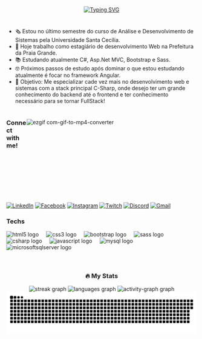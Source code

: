 <div align="center">
  <a href="https://git.io/typing-svg">
    <img align="center" src="https://readme-typing-svg.demolab.com?font=Fira+Code&weight=600&size=30&pause=1000&color=FFF&center=true&vCenter=true&random=false&width=524&lines=Hello World, Welcome! 🖖++" alt="Typing SVG">
  </a>
</div>

#
- 🗞️ Estou no último semestre do curso de Análise e Desenvolvimento de Sistemas pela Universidade Santa Cecília.
- 🏢 Hoje trabalho como estagiário de desenvolvimento Web na Prefeitura da Praia Grande.
- 📚 Estudando atualmente C#, Asp.Net MVC, Bootstrap e Sass.
- 🤓 Próximos passos de estudo após dominar o que estou estudando atualmente é focar no framework Angular.
- 🚀 Objetivo: Me especializar cade vez mais no desenvolvimento web e sistemas com a stack principal C-Sharp, onde desejo ter um grande conhecimento do backend até o frontend e ter conhecimento necessário para se tornar FullStack!

#

<img align="right" src="https://github.com/user-attachments/assets/92db6e67-5029-440e-b7d9-1cfc8703a438" alt="ezgif com-gif-to-mp4-converter" width="450" height="220">

<h3 align="left">Connect with me!</h3>

[![LinkedIn](https://img.shields.io/badge/LinkedIn-0077B5?style=for-the-badge&logo=linkedin&logoColor=white)](https://www.linkedin.com/in/gilberto-barb0sa/)
[![Facebook](https://img.shields.io/badge/Facebook-1877F2?style=for-the-badge&logo=facebook&logoColor=white)](https://www.facebook.com/share/5PNszvvRKA7Xew1u/?mibextid=qi20mg)
[![Instagram](https://img.shields.io/badge/Instagram-E4405F?style=for-the-badge&logo=instagram&logoColor=white)](https://www.instagram.com/gilbarbosaf/)
[![Twitch](https://img.shields.io/badge/Twitch-9146FF?style=for-the-badge&logo=twitch&logoColor=white)](https://www.twitch.tv/saskaroth)
[![Discord](https://img.shields.io/badge/Discord-7289DA?style=for-the-badge&logo=discord&logoColor=white)]()
[![Gmail](https://img.shields.io/badge/Gmail-D14836?style=for-the-badge&logo=gmail&logoColor=white)]()

<h3 align="left">Techs</h3>

<div align="left">
  <img src="https://cdn.jsdelivr.net/gh/devicons/devicon/icons/html5/html5-original.svg" height="30" alt="html5 logo"  />
  <img width="12" />
  <img src="https://cdn.jsdelivr.net/gh/devicons/devicon/icons/css3/css3-original.svg" height="30" alt="css3 logo"  />
  <img width="12" />
  <img src="https://cdn.jsdelivr.net/gh/devicons/devicon/icons/bootstrap/bootstrap-original.svg" height="30" alt="bootstrap logo"  />
  <img width="12" />
  <img src="https://cdn.jsdelivr.net/gh/devicons/devicon/icons/sass/sass-original.svg" height="30" alt="sass logo"  />
  <img width="12" />
  <img src="https://cdn.jsdelivr.net/gh/devicons/devicon/icons/csharp/csharp-original.svg" height="30" alt="csharp logo"  />
  <img width="12" />
  <img src="https://cdn.jsdelivr.net/gh/devicons/devicon/icons/javascript/javascript-original.svg" height="30" alt="javascript logo"  />
  <img width="12" />
  <img src="https://cdn.jsdelivr.net/gh/devicons/devicon/icons/mysql/mysql-original.svg" height="30" alt="mysql logo"  />
  <img width="12" />
  <img src="https://cdn.jsdelivr.net/gh/devicons/devicon/icons/microsoftsqlserver/microsoftsqlserver-plain.svg" height="30" alt="microsoftsqlserver logo"  />
</div>

<br/>

#

<h3 align="center">🔥   My Stats </h3>

<div align="center">
  <img src="https://streak-stats.demolab.com?user=GilBarb0sa&locale=en&mode=daily&theme=dark&hide_border=false&border_radius=5&order=3" height="150" alt="streak graph"  />
  <img src="https://github-readme-stats.vercel.app/api/top-langs?username=GilBarb0sa&locale=en&hide_title=false&layout=compact&card_width=320&langs_count=5&theme=dark&hide_border=false&order=2" height="150" alt="languages graph"  />
  <img src="https://github-readme-activity-graph.vercel.app/graph?username=GilBarb0sa&radius=16&theme=tokyo-night&area=true&order=5" height="238" alt="activity-graph graph"  />
</div>

<picture align="center">
  <source media="(prefers-color-scheme: dark)" srcset="https://raw.githubusercontent.com/GilBarb0sa/GilBarb0sa/output/github-contribution-grid-snake-dark.svg">
  <source media="(prefers-color-scheme: light)" srcset="https://raw.githubusercontent.com/GilBarb0sa/GilBarb0sa/output/github-contribution-grid-snake-dark.svg">
  <img align="center" alt="github contribution grid snake animation" src="https://raw.githubusercontent.com/GilBarb0sa/GilBarb0sa/output/github-contribution-grid-snake.svg">
</picture>


